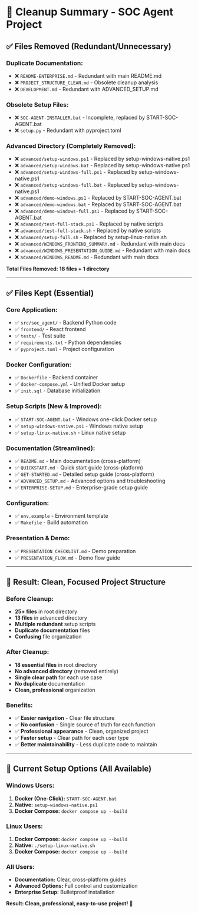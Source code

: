# 🧹 Cleanup Summary - SOC Agent Project

## ✅ **Files Removed (Redundant/Unnecessary)**

### **Duplicate Documentation:**
- ❌ `README-ENTERPRISE.md` - Redundant with main README.md
- ❌ `PROJECT_STRUCTURE_CLEAN.md` - Obsolete cleanup analysis
- ❌ `DEVELOPMENT.md` - Redundant with ADVANCED_SETUP.md

### **Obsolete Setup Files:**
- ❌ `SOC-AGENT-INSTALLER.bat` - Incomplete, replaced by START-SOC-AGENT.bat
- ❌ `setup.py` - Redundant with pyproject.toml

### **Advanced Directory (Completely Removed):**
- ❌ `advanced/setup-windows.ps1` - Replaced by setup-windows-native.ps1
- ❌ `advanced/setup-windows.bat` - Replaced by setup-windows-native.ps1
- ❌ `advanced/setup-windows-full.ps1` - Replaced by setup-windows-native.ps1
- ❌ `advanced/setup-windows-full.bat` - Replaced by setup-windows-native.ps1
- ❌ `advanced/demo-windows.ps1` - Replaced by START-SOC-AGENT.bat
- ❌ `advanced/demo-windows.bat` - Replaced by START-SOC-AGENT.bat
- ❌ `advanced/demo-windows-full.ps1` - Replaced by START-SOC-AGENT.bat
- ❌ `advanced/test-full-stack.ps1` - Replaced by native scripts
- ❌ `advanced/test-full-stack.sh` - Replaced by native scripts
- ❌ `advanced/setup-full.sh` - Replaced by setup-linux-native.sh
- ❌ `advanced/WINDOWS_FRONTEND_SUMMARY.md` - Redundant with main docs
- ❌ `advanced/WINDOWS_PRESENTATION_GUIDE.md` - Redundant with main docs
- ❌ `advanced/WINDOWS_README.md` - Redundant with main docs

**Total Files Removed: 18 files + 1 directory**

---

## ✅ **Files Kept (Essential)**

### **Core Application:**
- ✅ `src/soc_agent/` - Backend Python code
- ✅ `frontend/` - React frontend
- ✅ `tests/` - Test suite
- ✅ `requirements.txt` - Python dependencies
- ✅ `pyproject.toml` - Project configuration

### **Docker Configuration:**
- ✅ `Dockerfile` - Backend container
- ✅ `docker-compose.yml` - Unified Docker setup
- ✅ `init.sql` - Database initialization

### **Setup Scripts (New & Improved):**
- ✅ `START-SOC-AGENT.bat` - Windows one-click Docker setup
- ✅ `setup-windows-native.ps1` - Windows native setup
- ✅ `setup-linux-native.sh` - Linux native setup

### **Documentation (Streamlined):**
- ✅ `README.md` - Main documentation (cross-platform)
- ✅ `QUICKSTART.md` - Quick start guide (cross-platform)
- ✅ `GET-STARTED.md` - Detailed setup guide (cross-platform)
- ✅ `ADVANCED_SETUP.md` - Advanced options and troubleshooting
- ✅ `ENTERPRISE-SETUP.md` - Enterprise-grade setup guide

### **Configuration:**
- ✅ `env.example` - Environment template
- ✅ `Makefile` - Build automation

### **Presentation & Demo:**
- ✅ `PRESENTATION_CHECKLIST.md` - Demo preparation
- ✅ `PRESENTATION_FLOW.md` - Demo flow guide

---

## 🎯 **Result: Clean, Focused Project Structure**

### **Before Cleanup:**
- **25+ files** in root directory
- **13 files** in advanced directory
- **Multiple redundant** setup scripts
- **Duplicate documentation** files
- **Confusing** file organization

### **After Cleanup:**
- **18 essential files** in root directory
- **No advanced directory** (removed entirely)
- **Single clear path** for each use case
- **No duplicate** documentation
- **Clean, professional** organization

### **Benefits:**
- ✅ **Easier navigation** - Clear file structure
- ✅ **No confusion** - Single source of truth for each function
- ✅ **Professional appearance** - Clean, organized project
- ✅ **Faster setup** - Clear path for each user type
- ✅ **Better maintainability** - Less duplicate code to maintain

---

## 🚀 **Current Setup Options (All Available)**

### **Windows Users:**
1. **Docker (One-Click):** `START-SOC-AGENT.bat`
2. **Native:** `setup-windows-native.ps1`
3. **Docker Compose:** `docker compose up --build`

### **Linux Users:**
1. **Docker Compose:** `docker compose up --build`
2. **Native:** `./setup-linux-native.sh`
3. **Docker Compose:** `docker compose up --build`

### **All Users:**
- **Documentation:** Clear, cross-platform guides
- **Advanced Options:** Full control and customization
- **Enterprise Setup:** Bulletproof installation

**Result: Clean, professional, easy-to-use project!** 🎉
